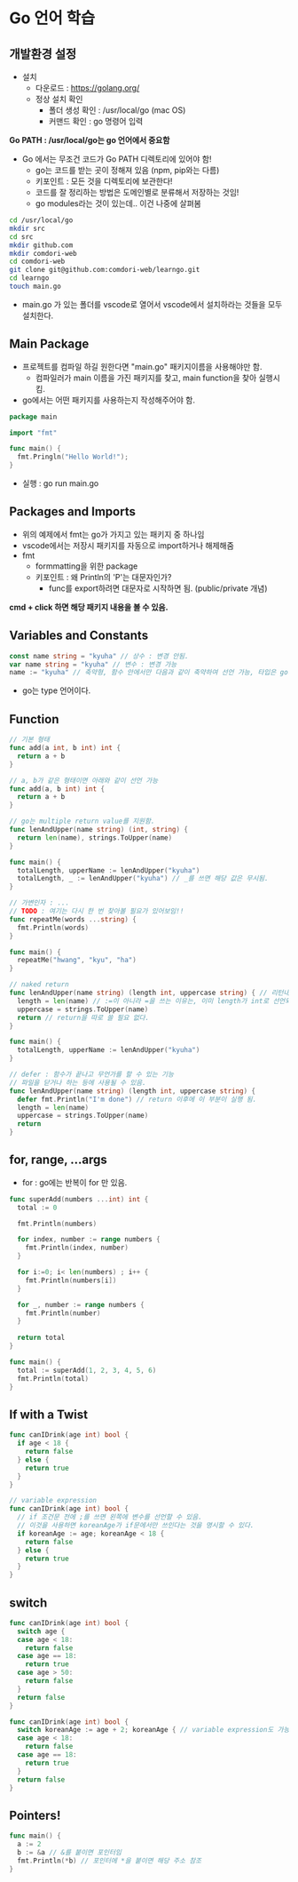 # Go 언어 학습

## 개발환경 설정

- 설치
  - 다운로드 : https://golang.org/
  - 정상 설치 확인
    - 폴더 생성 확인 : /usr/local/go (mac OS) 
    - 커맨드 확인 : go 명령어 입력

**Go PATH : /usr/local/go는 go 언어에서 중요함**

- Go 에서는 무조건 코드가 Go PATH 디렉토리에 있어야 함!
  - go는 코드를 받는 곳이 정해져 있음 (npm, pip와는 다름)
  - 키포인트 : 모든 것을 디렉토리에 보관한다!
  - 코드를 잘 정리하는 방법은 도메인별로 분류해서 저장하는 것임!
  - go modules라는 것이 있는데.. 이건 나중에 살펴봄

```sh
cd /usr/local/go
mkdir src
cd src
mkdir github.com
mkdir comdori-web
cd comdori-web
git clone git@github.com:comdori-web/learngo.git
cd learngo
touch main.go
```

- main.go 가 있는 폴더를 vscode로 열어서 vscode에서 설치하라는 것들을 모두 설치한다.

## Main Package

- 프로젝트를 컴파일 하길 원한다면 "main.go" 패키지이름을 사용해야만 함.
  - 컴파일러가 main 이름을 가진 패키지를 찾고, main function을 찾아 실행시킴.
- go에서는 어떤 패키지를 사용하는지 작성해주어야 함.

```go
package main

import "fmt"

func main() {
  fmt.Pringln("Hello World!");
}
```

- 실행 : go run main.go

## Packages and Imports

- 위의 예제에서 fmt는 go가 가지고 있는 패키지 중 하나임
- vscode에서는 저장시 패키지를 자동으로 import하거나 해제해줌
- fmt
  - formmatting을 위한 package
  - 키포인트 : 왜 Println의 'P'는 대문자인가?
    - func를 export하려면 대문자로 시작하면 됨. (public/private 개념)

**cmd + click 하면 해당 패키지 내용을 볼 수 있음.**

## Variables and Constants

```go
const name string = "kyuha" // 상수 : 변경 안됨.
var name string = "kyuha" // 변수 : 변경 가능
name := "kyuha" // 축약형, 함수 안에서만 다음과 같이 축약하여 선언 가능, 타입은 go가 찾아줌.
```

- go는 type 언어이다.

## Function

```go
// 기본 형태
func add(a int, b int) int {
  return a + b
}

// a, b가 같은 형태이면 아래와 같이 선언 가능
func add(a, b int) int {
  return a + b
}

// go는 multiple return value를 지원함.
func lenAndUpper(name string) (int, string) {
  return len(name), strings.ToUpper(name)
}

func main() {
  totalLength, upperName := lenAndUpper("kyuha")
  totalLength, _ := lenAndUpper("kyuha") // _를 쓰면 해당 값은 무시됨.
}

// 가변인자 : ...
// TODO : 여기는 다시 한 번 찾아볼 필요가 있어보임!!
func repeatMe(words ...string) {
  fmt.Println(words)
}

func main() {
  repeatMe("hwang", "kyu", "ha")
}

// naked return
func lenAndUpper(name string) (length int, uppercase string) { // 리턴내용 작성
  length = len(name) // :=이 아니라 =을 쓰는 이유는, 이미 length가 int로 선언되기 때문임.
  uppercase = strings.ToUpper(name)
  return // return을 따로 쓸 필요 없다.
}

func main() {
  totalLength, upperName := lenAndUpper("kyuha")
}

// defer : 함수가 끝나고 무언가를 할 수 있는 기능
// 파일을 닫거나 하는 등에 사용될 수 있음.
func lenAndUpper(name string) (length int, uppercase string) {
  defer fmt.Println("I'm done") // return 이후에 이 부분이 실행 됨.
  length = len(name)
  uppercase = strings.ToUpper(name)
  return
}
```

## for, range, ...args

- for : go에는 반복이 for 만 있음.

```go
func superAdd(numbers ...int) int {
  total := 0

  fmt.Println(numbers)

  for index, number := range numbers {
    fmt.Println(index, number)
  }

  for i:=0; i< len(numbers) ; i++ {
    fmt.Println(numbers[i])
  }

  for _, number := range numbers {
    fmt.Println(number)
  }
  
  return total
}

func main() {
  total := superAdd(1, 2, 3, 4, 5, 6)
  fmt.Println(total)
}
```

## If with a Twist

```go
func canIDrink(age int) bool {
  if age < 18 {
    return false
  } else {
    return true
  }
}

// variable expression
func canIDrink(age int) bool {
  // if 조건문 전에 ;를 쓰면 왼쪽에 변수를 선언할 수 있음.
  // 이것을 사용하면 koreanAge가 if문에서만 쓰인다는 것을 명시할 수 있다.
  if koreanAge := age; koreanAge < 18 {
    return false
  } else {
    return true
  }
}
```

## switch

```go
func canIDrink(age int) bool {
  switch age {
  case age < 18:
    return false
  case age == 18:
    return true
  case age > 50:
    return false
  }
  return false
}

func canIDrink(age int) bool {
  switch koreanAge := age + 2; koreanAge { // variable expression도 가능
  case age < 18:
    return false
  case age == 18:
    return true
  }
  return false
}
```

## Pointers!

```go
func main() {
  a := 2
  b := &a // &를 붙이면 포인터임
  fmt.Println(*b) // 포인터에 *을 붙이면 해당 주소 참조
}
```
